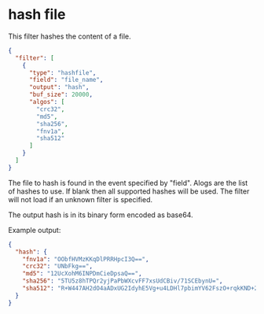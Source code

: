 # hash file

This filter hashes the content of a file.

```json
{
  "filter": [
    {
      "type": "hashfile",
      "field": "file_name",
      "output": "hash",
      "buf_size": 20000,
      "algos": [
        "crc32",
        "md5",
        "sha256",
        "fnv1a",
        "sha512"
      ]
    }
  ]
}
```

The file to hash is found in the event specified by "field". Alogs are the list of hashes to use. If blank then all supported hashes will be used.
The filter will not load if an unknown filter is specified.

The output hash is in its binary form encoded as base64.

Example output:
```json
{
  "hash": {
    "fnv1a": "OObfHVMzKKqDlPRRHpcI3Q==",
    "crc32": "UNbFkg==",
    "md5": "12UcXohM6INPDmCieDpsaQ==",
    "sha256": "5TU5z8hTPQr2yjPaPbWXcvFF7xsUdCBiv/71SCEbynU=",
    "sha512": "R+W447AH2dO4aADxUG2IdyhE5Vg+u4LDHl7pbimYV62FszO+rqkKND+2jQuvzTT1P9lLoJYJZvwcjnL0m8EMZA=="
  }
}
```